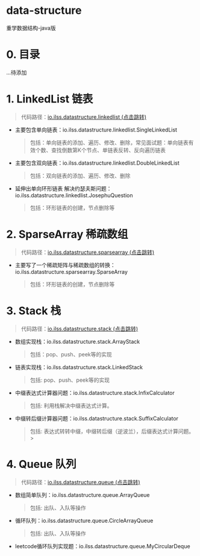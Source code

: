 # data-structure
重学数据结构-java版

# 0. 目录
...待添加

# 1. LinkedList 链表
> 代码路径：[io.ilss.datastructure.linkedlist (点击跳转)](https://github.com/ilssio/data-structure/tree/master/src/main/java/io/ilss/datastructure/linkedlist "linkedlist")

- 主要包含单向链表：io.ilss.datastructure.linkedlist.SingleLinkedList
    > 包括：单向链表的添加、遍历、修改、删除，常见面试题：单向链表有效个数、查找倒数第K个节点、单链表反转、反向遍历链表
- 主要包含双向链表：io.ilss.datastructure.linkedlist.DoubleLinkedList
    > 包括：双向链表的添加、遍历、修改、删除
- 延伸出单向环形链表 解决约瑟夫斯问题：io.ilss.datastructure.linkedlist.JosephuQuestion
    > 包括：环形链表的创建，节点删除等
# 2. SparseArray 稀疏数组
> 代码路径：[io.ilss.datastructure.sparsearray (点击跳转)](https://github.com/ilssio/data-structure/tree/master/src/main/java/io/ilss/datastructure/sparsearray "sparsearray")

- 主要写了一个稀疏矩阵与稀疏数组的转换：io.ilss.datastructure.sparsearray.SparseArray
    > 包括：环形链表的创建，节点删除等

# 3. Stack 栈
> 代码路径：[io.ilss.datastructure.stack (点击跳转)](https://github.com/ilssio/data-structure/tree/master/src/main/java/io/ilss/datastructure/stack "stack")

- 数组实现栈：io.ilss.datastructure.stack.ArrayStack
    > 包括：pop、push、peek等的实现
- 链表实现栈：io.ilss.datastructure.stack.LinkedStack
    > 包括: pop、push、peek等的实现
- 中缀表达式计算器问题：io.ilss.datastructure.stack.InfixCalculator
    > 包括: 利用栈解决中缀表达式计算。
- 中缀转后缀计算器问题：io.ilss.datastructure.stack.SuffixCalculator
    > 包括: 表达式转转中缀，中缀转后缀（逆波兰），后缀表达式计算问题。
                                                            >
# 4. Queue 队列
> 代码路径：[io.ilss.datastructure.queue (点击跳转)](https://github.com/ilssio/data-structure/tree/master/src/main/java/io/ilss/datastructure/queue "queue")

- 数组简单队列：io.ilss.datastructure.queue.ArrayQueue
    > 包括: 出队、入队等操作
- 循环队列：io.ilss.datastructure.queue.CircleArrayQueue
    > 包括: 出队、入队等操作
- leetcode循环队列实现题：io.ilss.datastructure.queue.MyCircularDeque